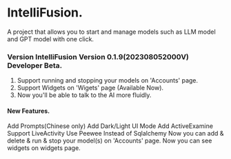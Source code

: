 # IntelliFusion.
A project that allows you to start and manage models such as LLM model and GPT model with one click.

### Version IntelliFusion Version 0.1.9(202308052000V) Developer Beta.
1. Support running and stopping your models on 'Accounts' page.
2. Support Widgets on 'Wigets' page (Available Now).
3. Now you'll be able to talk to the AI more fluidly.


#### New Features.
Add Prompts(Chinese only)
Add Dark/Light UI Mode
Add ActiveExamine
Support LiveActivity
Use Peewee Instead of Sqlalchemy
Now you can add & delete & run & stop your model(s) on 'Accounts' page.
Now you can see widgets on widgets page.

